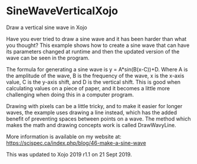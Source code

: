 # SineWaveVerticalXojo
 Draw a vertical sine wave in Xojo

Have you ever tried to draw a sine wave and it has been harder than what you thought? This example shows how to create a sine wave that can have its parameters changed at runtime and then the updated version of the wave can be seen in the program.

The formula for generating a sine wave is y = A*sin(B(x-C))+D. Where A is the amplitude of the wave, B is the frequency of the wave, x is the x-axis value, C is the y-axis shift, and D is the vertical shift. This is good when calculating values on a piece of paper, and it becomes a little more challenging when doing this in a computer program.

Drawing with pixels can be a little tricky, and to make it easier for longer waves, the example uses drawing a line instead, which has the added benefit of preventing spaces between points on a wave. The method which makes the math and drawing concepts work is called DrawWavyLine.

More information is available on my website at:
https://scispec.ca/index.php/blog/46-make-a-sine-wave

This was updated to Xojo 2019 r1.1 on 21 Sept 2019.
